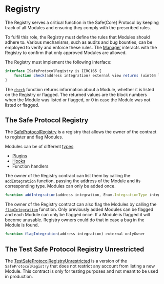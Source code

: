 # Registry

The Registry serves a critical function in the Safe{Core} Protocol by keeping track of all Modules and ensuring they comply with the prescribed rules.

To fulfil this role, the Registry must define the rules that Modules should adhere to. Various mechanisms, such as audits and bug bounties, can be employed to verify and enforce these rules. The [Manager](./manager.md) interacts with the Registry to confirm that only approved Modules are allowed.

The Registry must implement the following interface:

```typescript
interface ISafeProtocolRegistry is IERC165 {
    function check(address integration) external view returns (uint64 listedAt, uint64 flaggedAt);
}
```

The [`check`](https://github.com/5afe/safe-core-protocol/blob/0dc36e02a1b39865a7f09ddc63e236494bff9a58/contracts/interfaces/Registry.sol#L9) function returns information about a Module, whether it is listed on the Registry or flagged. The returned values are the block numbers when the Module was listed or flagged, or 0 in case the Module was not listed or flagged.

## The Safe Protocol Registry

The [SafeProtocolRegistry](https://github.com/5afe/safe-core-protocol/blob/main/contracts/SafeProtocolRegistry.sol) is a registry that allows the owner of the contract to register and flag Modules.

Modules can be of different [types](https://github.com/5afe/safe-core-protocol/blob/main/contracts/common/Enum.sol):
- [Plugins](./plugins/README.md)
- [Hooks](./hooks/README.md)
- Function handlers

The owner of the Registry contract can list them by calling the [`addIntegration`](https://github.com/5afe/safe-core-protocol/blob/main/contracts/SafeProtocolRegistry.sol#L47) function, passing the address of the Module and its corresponding type. Modules can only be added once.

```typescript
function addIntegration(address integration, Enum.IntegrationType integrationType) external virtual onlyOwner
```

The owner of the Registry contract can also flag the Modules by calling the [`flagIntegration`](https://github.com/5afe/safe-core-protocol/blob/main/contracts/SafeProtocolRegistry.sol#L80) function. Only previously added Modules can be flagged and each Module can only be flagged once. If a Module is flagged it will become unusable. Registry owners could do that in case a bug in the Module is found.

```typescript
function flagIntegration(address integration) external onlyOwner
```

## The Test Safe Protocol Registry Unrestricted

The [TestSafeProtocolRegistryUnrestricted](https://github.com/5afe/safe-core-protocol/blob/main/contracts/test/TestSafeProtocolRegistryUnrestricted.sol) is a version of the `SafeProtocolRegistry` that does not restrict any account from listing a new Module. This contract is only for testing purposes and not meant to be used in production.
